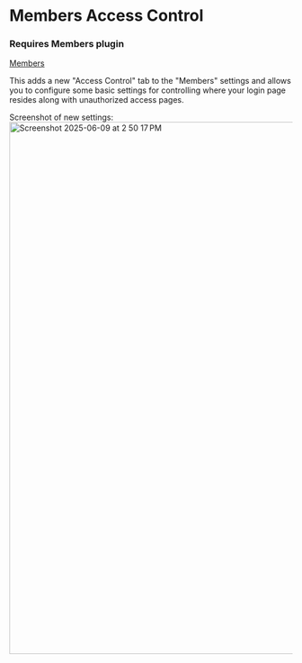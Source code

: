 # Members Access Control

### Requires Members plugin
[Members](https://members-plugin.com/)

This adds a new "Access Control" tab to the "Members" settings and allows you to configure some basic settings for controlling where your login page resides along with unauthorized access pages.

Screenshot of new settings:
<img width="945" alt="Screenshot 2025-06-09 at 2 50 17 PM" src="https://github.com/user-attachments/assets/7f505e12-6b69-4e74-ad8a-26ebabf5793c" />
